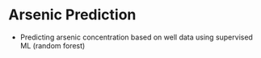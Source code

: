 # Arsenic Prediction
- Predicting arsenic concentration based on well data using supervised ML (random forest)
